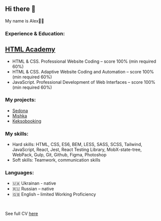 <section>
    <h2>Hi there 👋</h2>
    <p>My name is Alex👨‍💻</p>
    <h3>Experience & Education:</h3>
    <h2><a href="https://htmlacademy.ru/profile/id897219">HTML Academy</a></h2>
    <ul>
        <li>HTML & CSS. Professional Website Coding – score 100% (min required 60%)</li>
        <li>HTML & CSS. Adaptive Website Coding and Automation – score 100% (min required 60%)</li>
        <li>JavaScript. Professional Development of Web Interfaces – score 100% (min required 60%)</li>
    </ul>
    <h3>My projects:</h3>
    <ul>
        <li><a href="https://github.com/owlsua/897219-sedona">Sedona</a></li> 
        <li><a href="https://github.com/owlsua/897219-mishka-16">Mishka</a></li>
        <li><a href="https://github.com/owlsua/897219-keksobooking-18">Keksobooking</a></li>
    </ul>
    <h3>My skills:</h3>
    <ul>
        <li>Hard skills: HTML, CSS, ES6, BEM, LESS, SASS, SCSS, Tailwind, JavaScript, React, Jest, React Testing Library, MobX-state-tree, WebPack, Gulp, Git, Github, Figma, Photoshop</li>
        <li>Soft skills: Teamwork, communication skills</li>
    </ul>
    <h3>Languages:</h3>
    <ul>
        <li>🇺🇦 Ukrainan - native</li>
        <li>🇷🇺 Russian – native</li>
        <li>🇬🇧 English – limited Working Proficiency</li>
    </ul>
    <br>
    <p>See full CV  <a href="https://drive.google.com/file/d/1WM-h4cGX1uCzkYmpFiZsIG9gSIKseo2Q/view">here</a></p>
</section>
